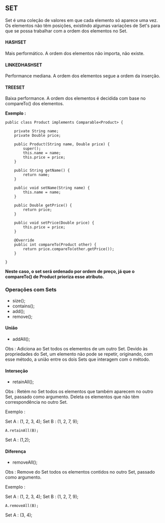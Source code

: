 ## SET

Set é uma coleção de valores em que cada elemento só aparece uma vez. Os elementos não têm posições, existindo algumas variações de Set's para que se
possa trabalhar com a ordem dos elementos no Set.

#### HASHSET

Mais performático. A ordem dos elementos não importa, não existe.

#### LINKEDHASHSET

Performance mediana. A ordem dos elementos segue a ordem da inserção.

#### TREESET

Baixa performance. A ordem dos elementos é decidida com base no compareTo() dos elementos.

**Exemplo :**

```
public class Product implements Comparable<Product> {

	private String name;
	private Double price;

	public Product(String name, Double price) {
		super();
		this.name = name;
		this.price = price;
	}

	public String getName() {
		return name;
	}

	public void setName(String name) {
		this.name = name;
	}

	public Double getPrice() {
		return price;
	}

	public void setPrice(Double price) {
		this.price = price;
	}

	@Override
	public int compareTo(Product other) {
		return price.compareTo(other.getPrice());
	}

}
```
**Neste caso, o set será ordenado por ordem de preço, já que o compareTo() de Product prioriza esse atributo.**

### Operações com Sets

* size();
* contains();
* add();
* remove();

#### União 

* addAll(); 

Obs : Adiciona ao Set todos os elementos de um outro Set. Devido às propriedades do Set, um elemento não pode se repetir, originando, com esse método, a união
entre os dois Sets que interagem com o método.

#### Interseção

* retainAll();

Obs : Retém no Set todos os elementos que também aparecem no outro Set, passado como argumento. Deleta os elementos que não têm correspondência no outro Set.

Exemplo : 

Set A : (1, 2, 3, 4);
Set B : (1, 2, 7, 9);

```
A.retainAll(B);
```
Set A : (1,2);

#### Diferença

* removeAll();

Obs : Remove do Set todos os elementos contidos no outro Set, passado como argumento.

Exemplo : 

Set A : (1, 2, 3, 4);
Set B : (1, 2, 7, 9);

```
A.removeAll(B);
```
Set A : (3, 4);
